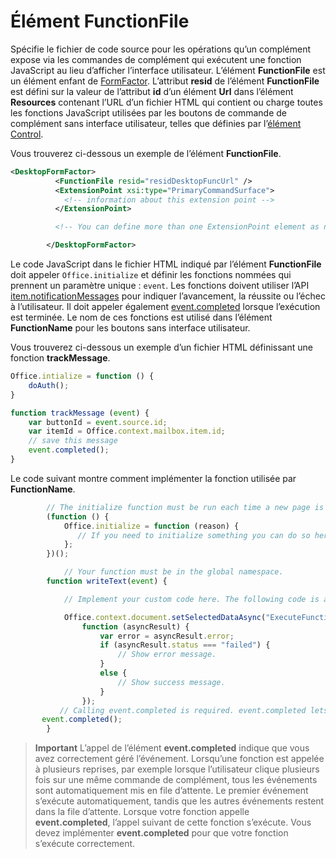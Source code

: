 # <a name="functionfile-element"></a>Élément FunctionFile

Spécifie le fichier de code source pour les opérations qu’un complément expose via les commandes de complément qui exécutent une fonction JavaScript au lieu d’afficher l’interface utilisateur. L’élément **FunctionFile** est un élément enfant de [FormFactor](./formfactor.md). L’attribut **resid** de l’élément **FunctionFile** est défini sur la valeur de l’attribut **id** d’un élément **Url** dans l’élément **Resources** contenant l’URL d’un fichier HTML qui contient ou charge toutes les fonctions JavaScript utilisées par les boutons de commande de complément sans interface utilisateur, telles que définies par l’[élément Control](control.md).

Vous trouverez ci-dessous un exemple de l’élément **FunctionFile**.


```XML
<DesktopFormFactor>
          <FunctionFile resid="residDesktopFuncUrl" />
          <ExtensionPoint xsi:type="PrimaryCommandSurface">
            <!-- information about this extension point -->
          </ExtensionPoint>

          <!-- You can define more than one ExtensionPoint element as needed -->

        </DesktopFormFactor>
```

Le code JavaScript dans le fichier HTML indiqué par l’élément **FunctionFile** doit appeler `Office.initialize` et définir les fonctions nommées qui prennent un paramètre unique : `event`. Les fonctions doivent utiliser l’API [item.notificationMessages](../../reference/outlook/Office.context.mailbox.item.md) pour indiquer l’avancement, la réussite ou l’échec à l’utilisateur. Il doit appeler également [event.completed](../../reference/shared/event.completed.md) lorsque l’exécution est terminée. Le nom de ces fonctions est utilisé dans l’élément **FunctionName** pour les boutons sans interface utilisateur.

Vous trouverez ci-dessous un exemple d’un fichier HTML définissant une fonction **trackMessage**.

```js
Office.intialize = function () {
    doAuth();
}

function trackMessage (event) {
    var buttonId = event.source.id;    
    var itemId = Office.context.mailbox.item.id;
    // save this message
    event.completed();
}
```

Le code suivant montre comment implémenter la fonction utilisée par **FunctionName**.




```js
        // The initialize function must be run each time a new page is loaded.
        (function () {
            Office.initialize = function (reason) {
               // If you need to initialize something you can do so here.
            };
        })();

            // Your function must be in the global namespace.
        function writeText(event) {

            // Implement your custom code here. The following code is a simple example.

            Office.context.document.setSelectedDataAsync("ExecuteFunction works. Button ID=" + event.source.id,
                function (asyncResult) {
                    var error = asyncResult.error;
                    if (asyncResult.status === "failed") {
                        // Show error message.
                    }
                    else {
                        // Show success message.
                    }
                });
           // Calling event.completed is required. event.completed lets the platform know that processing has completed.
       event.completed();
        }
```


 >**Important**  L’appel de l’élément **event.completed** indique que vous avez correctement géré l’événement. Lorsqu’une fonction est appelée à plusieurs reprises, par exemple lorsque l’utilisateur clique plusieurs fois sur une même commande de complément, tous les événements sont automatiquement mis en file d’attente. Le premier événement s’exécute automatiquement, tandis que les autres événements restent dans la file d’attente. Lorsque votre fonction appelle **event.completed**, l’appel suivant de cette fonction s’exécute. Vous devez implémenter **event.completed** pour que votre fonction s’exécute correctement.
